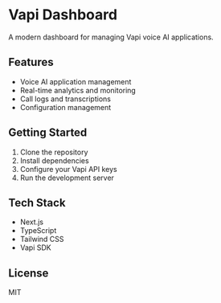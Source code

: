 # Vapi Dashboard

A modern dashboard for managing Vapi voice AI applications.

## Features

- Voice AI application management
- Real-time analytics and monitoring
- Call logs and transcriptions
- Configuration management

## Getting Started

1. Clone the repository
2. Install dependencies
3. Configure your Vapi API keys
4. Run the development server

## Tech Stack

- Next.js
- TypeScript
- Tailwind CSS
- Vapi SDK

## License

MIT
